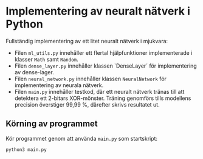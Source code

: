 # Implementering av neuralt nätverk i Python

Fullständig implementering av ett litet neuralt nätverk i mjukvara:
* Filen `ml_utils.py` innehåller ett flertal hjälpfunktioner implementerade i klasser `Math` samt `Random`.
* Filen `dense_layer.py` innehåller klassen `DenseLayer´ för implementering av dense-lager.
* Filen `neural_network.py` innehåller klassen `NeuralNetwork` för implementering av neurala nätverk.
* Filen `main.py` innehåller testkod, där ett neuralt nätverk tränas till att detektera ett 2-bitars XOR-mönster.
Träning genomförs tills modellens precision överstiger 99,99 %, därefter skrivs resultatet ut.

## Körning av programmet

Kör programmet genom att använda `main.py` som startskript:

```bash
python3 main.py
```
